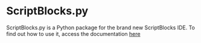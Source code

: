 # ScriptBlocks.py

ScriptBlocks.py is a Python package for the brand new ScriptBlocks IDE. To find out how to use it, access the documentation [here](https://scriptblocks.github.io/pydocs)
